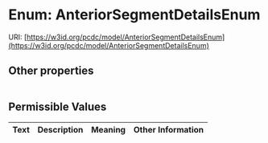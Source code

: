 
# Enum: AnteriorSegmentDetailsEnum




URI: [https://w3id.org/pcdc/model/AnteriorSegmentDetailsEnum](https://w3id.org/pcdc/model/AnteriorSegmentDetailsEnum)


## Other properties

|  |  |  |
| --- | --- | --- |

## Permissible Values

| Text | Description | Meaning | Other Information |
| :--- | :---: | :---: | ---: |

